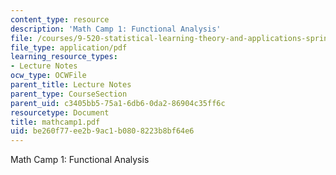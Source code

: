 ```yaml
---
content_type: resource
description: 'Math Camp 1: Functional Analysis'
file: /courses/9-520-statistical-learning-theory-and-applications-spring-2003/be260f77ee2b9ac1b0808223b8bf64e6_mathcamp1.pdf
file_type: application/pdf
learning_resource_types:
- Lecture Notes
ocw_type: OCWFile
parent_title: Lecture Notes
parent_type: CourseSection
parent_uid: c3405bb5-75a1-6db6-0da2-86904c35ff6c
resourcetype: Document
title: mathcamp1.pdf
uid: be260f77-ee2b-9ac1-b080-8223b8bf64e6
---
```

Math Camp 1: Functional Analysis

